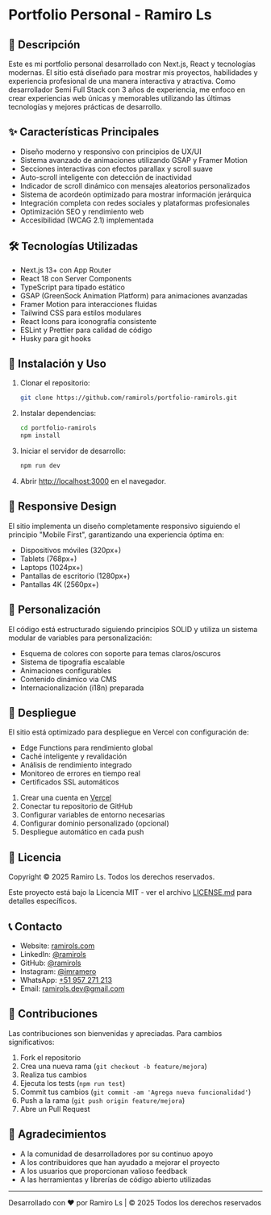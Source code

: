 # Portfolio Personal - Ramiro Ls

## 🚀 Descripción
Este es mi portfolio personal desarrollado con Next.js, React y tecnologías modernas. El sitio está diseñado para mostrar mis proyectos, habilidades y experiencia profesional de una manera interactiva y atractiva. Como desarrollador Semi Full Stack con 3 años de experiencia, me enfoco en crear experiencias web únicas y memorables utilizando las últimas tecnologías y mejores prácticas de desarrollo.

## ✨ Características Principales
- Diseño moderno y responsivo con principios de UX/UI
- Sistema avanzado de animaciones utilizando GSAP y Framer Motion
- Secciones interactivas con efectos parallax y scroll suave
- Auto-scroll inteligente con detección de inactividad
- Indicador de scroll dinámico con mensajes aleatorios personalizados
- Sistema de acordeón optimizado para mostrar información jerárquica
- Integración completa con redes sociales y plataformas profesionales
- Optimización SEO y rendimiento web
- Accesibilidad (WCAG 2.1) implementada

## 🛠 Tecnologías Utilizadas
- Next.js 13+ con App Router
- React 18 con Server Components
- TypeScript para tipado estático
- GSAP (GreenSock Animation Platform) para animaciones avanzadas
- Framer Motion para interacciones fluidas
- Tailwind CSS para estilos modulares
- React Icons para iconografía consistente
- ESLint y Prettier para calidad de código
- Husky para git hooks

## 🔧 Instalación y Uso

1. Clonar el repositorio:
   ```bash
   git clone https://github.com/ramirols/portfolio-ramirols.git
   ```

2. Instalar dependencias:
   ```bash
   cd portfolio-ramirols
   npm install
   ```

3. Iniciar el servidor de desarrollo:
   ```bash
   npm run dev
   ```

4. Abrir [http://localhost:3000](http://localhost:3000) en el navegador.

## 📱 Responsive Design
El sitio implementa un diseño completamente responsivo siguiendo el principio "Mobile First", garantizando una experiencia óptima en:
- Dispositivos móviles (320px+)
- Tablets (768px+)
- Laptops (1024px+)
- Pantallas de escritorio (1280px+)
- Pantallas 4K (2560px+)

## 🎨 Personalización
El código está estructurado siguiendo principios SOLID y utiliza un sistema modular de variables para personalización:
- Esquema de colores con soporte para temas claros/oscuros
- Sistema de tipografía escalable
- Animaciones configurables
- Contenido dinámico via CMS
- Internacionalización (i18n) preparada

## 🚀 Despliegue
El sitio está optimizado para despliegue en Vercel con configuración de:
- Edge Functions para rendimiento global
- Caché inteligente y revalidación
- Análisis de rendimiento integrado
- Monitoreo de errores en tiempo real
- Certificados SSL automáticos

1. Crear una cuenta en [Vercel](https://vercel.com)
2. Conectar tu repositorio de GitHub
3. Configurar variables de entorno necesarias
4. Configurar dominio personalizado (opcional)
5. Despliegue automático en cada push

## 📝 Licencia
Copyright © 2025 Ramiro Ls. Todos los derechos reservados.

Este proyecto está bajo la Licencia MIT - ver el archivo [LICENSE.md](LICENSE.md) para detalles específicos.

## 📞 Contacto
- Website: [ramirols.com](https://portfolio-ramirols.vercel.app/)
- LinkedIn: [@ramirols](https://linkedin.com/in/ramirols)
- GitHub: [@ramirols](https://github.com/ramirols)
- Instagram: [@imramero](https://instagram.com/imramero)
- WhatsApp: [+51 957 271 213](https://wa.link/ryp5wu)
- Email: ramirols.dev@gmail.com

## 🤝 Contribuciones
Las contribuciones son bienvenidas y apreciadas. Para cambios significativos:
1. Fork el repositorio
2. Crea una nueva rama (`git checkout -b feature/mejora`)
3. Realiza tus cambios
4. Ejecuta los tests (`npm run test`)
5. Commit tus cambios (`git commit -am 'Agrega nueva funcionalidad'`)
6. Push a la rama (`git push origin feature/mejora`)
7. Abre un Pull Request

## 🙏 Agradecimientos
- A la comunidad de desarrolladores por su continuo apoyo
- A los contribuidores que han ayudado a mejorar el proyecto
- A los usuarios que proporcionan valioso feedback
- A las herramientas y librerías de código abierto utilizadas

---
Desarrollado con ❤️ por Ramiro Ls | © 2025 Todos los derechos reservados